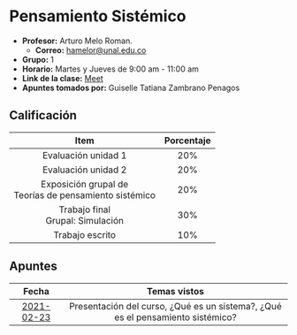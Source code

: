 #  Pensamiento Sistémico

- **Profesor:** Arturo Melo Roman.
  - **Correo:** hamelor@unal.edu.co
- **Grupo:** 1
- **Horario:** Martes y Jueves de 9:00 am - 11:00 am
- **Link de la clase:** [Meet](https://meet.google.com/dnj-piih-rac)
- **Apuntes tomados por:** Guiselle Tatiana Zambrano Penagos

## Calificación

| Item | Porcentaje |
| :---: | :---: |
| Evaluación unidad 1 | 20\% |
| Evaluación unidad 2 | 20\% |
| Exposición grupal de <br> Teorías de pensamiento sistémico | 20\% |
| Trabajo final <br> Grupal: Simulación | 30\% |
| Trabajo escrito | 10\% |

## Apuntes

| Fecha | Temas vistos |
| :---: | :---: |
| [2021-02-23](class_notes/2021_02_23.md) | Presentación del curso, ¿Qué es un sistema?, ¿Qué es el pensamiento sistémico? |